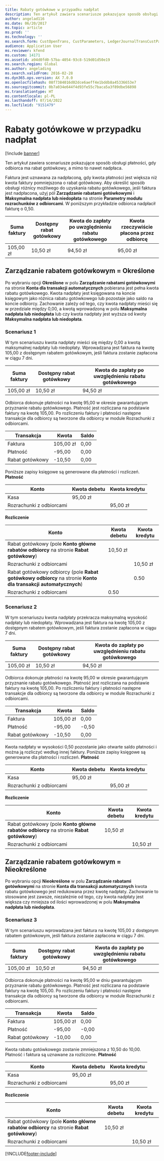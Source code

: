 ```yaml
---
title: Rabaty gotówkowe w przypadku nadpłat
description: Ten artykuł zawiera scenariusze pokazujące sposób obsługi płatności, gdy odbiorca ma rabat gotówkowy, a mimo to nawet nadpłaca.
author: angelad116
ms.date: 06/20/2017
ms.topic: article
ms.prod: ''
ms.technology: ''
ms.search.form: CustOpenTrans, CustParameters, LedgerJournalTransCustPaym, LedgerJournalTransVendPaym, VendOpenTrans, VendParameters
audience: Application User
ms.reviewer: kfend
ms.custom: 14171
ms.assetid: a94d0fd0-57ba-4054-93c8-519d01d50e19
ms.search.region: Global
ms.author: angelading
ms.search.validFrom: 2016-02-28
ms.dyn365.ops.version: AX 7.0.0
ms.openlocfilehash: 08f7384016d02dce6aeff4e1bddb8a45336653e7
ms.sourcegitcommit: 0b7a034e644f4d93fe55c7baca5a3f89dbe56898
ms.translationtype: HT
ms.contentlocale: pl-PL
ms.lasthandoff: 07/14/2022
ms.locfileid: "9151479"
---
```

# <a name="cash-discounts-for-overpayments"></a>Rabaty gotówkowe w przypadku nadpłat

[!include [banner](../includes/banner.md)]

Ten artykuł zawiera scenariusze pokazujące sposób obsługi płatności, gdy odbiorca ma rabat gotówkowy, a mimo to nawet nadpłaca. 

Faktura jest uznawana za nadpłaconą, gdy kwota płatności jest większa niż kwota faktury pomniejszona o rabat gotówkowy. Aby określić sposób obsługi różnicy możliwego do uzyskania rabatu gotówkowego, jeśli faktura jest nadpłacona, użyj pól **Zarządzanie rabatami gotówkowymi** i **Maksymalna nadpłata lub niedopłata** na stronie **Parametry modułu rozrachunków z odbiorcami**. W poniższym przykładzie odbiorca nadpłacił fakturę o 0,50.

| Suma faktury | Dostępny rabat gotówkowy | Kwota do zapłaty po uwzględnieniu rabatu gotówkowego | Kwota rzeczywiście płacona przez odbiorcę |
|---------------|-------------------------|-----------------------------------------------------|-----------------------------------|
| 105,00 zł        | 10,50 zł                   | 94,50 zł                                               | 95,00 zł                             |

## <a name="cash-discount-administration--specific"></a>Zarządzanie rabatem gotówkowym = Określone
Po wybraniu opcji **Określone** w polu **Zarządzanie rabatami gotówkowymi** na stronie **Konta dla transakcji automatycznych** pobierana jest pełna kwota rabatu gotówkowego. Kwota nadpłaty jest księgowana na koncie księgowym jako różnica rabatu gotówkowego lub pozostaje jako saldo na koncie odbiorcy. Zachowanie zależy od tego, czy kwota nadpłaty mieści się w przedziale między 0,00, a kwotą wprowadzoną w polu **Maksymalna nadpłata lub niedopłata** lub czy kwota nadpłaty jest wyższa od kwoty **Maksymalna nadpłata lub niedopłata**.

### <a name="scenario-1"></a>Scenariusz 1

W tym scenariuszu kwota nadpłaty mieści się między 0,00 a kwotą maksymalnej nadpłaty lub niedopłaty. Wprowadzana jest faktura na kwotę 105,00 z dostępnym rabatem gotówkowym, jeśli faktura zostanie zapłacona w ciągu 7 dni.

| Suma faktury | Dostępny rabat gotówkowy | Kwota do zapłaty po uwzględnieniu rabatu gotówkowego |
|---------------|-------------------------|-----------------------------------------------------|
| 105,00 zł        | 10,50 zł                   | 94,50 zł                                               |

Odbiorca dokonuje płatności na kwotę 95,00 w okresie gwarantującym przyznanie rabatu gotówkowego. Płatność jest rozliczana na podstawie faktury na kwotę 105,00. Po rozliczeniu faktury i płatności następne transakcje dla odbiorcy są tworzone dla odbiorcy w module Rozrachunki z odbiorcami.

| Transakcja   | Kwota | Saldo |
|---------------|--------|---------|
| Faktura       | 105,00 zł | 0,00    |
| Płatność       | -95,00 | 0,00    |
| Rabat gotówkowy | -10,50 | 0,00    |

Poniższe zapisy księgowe są generowane dla płatności i rozliczeń. **Płatność**

| Konto             | Kwota debetu | Kwota kredytu |
|---------------------|--------------|---------------|
| Kasa                | 95,00 zł        |               |
| Rozrachunki z odbiorcami |              | 95,00 zł         |

**Rozliczenie**

| Konto                                                                                                          | Kwota debetu | Kwota kredytu |
|------------------------------------------------------------------------------------------------------------------|--------------|---------------|
| Rabat gotówkowy (pole **Konto główne rabatów odbiorcy** na stronie **Rabat gotówkowy**)                 | 10,50 zł        |               |
| Rozrachunki z odbiorcami                                                                                              |              | 10,50 zł         |
| Rabat gotówkowy odbiorcy (pole **Rabat gotówkowy odbiorcy** na stronie **Konto dla transakcji automatycznych**) |              | 0.50          |
| Rozrachunki z odbiorcami                                                                                              | 0.50         |               |

### <a name="scenario-2"></a>Scenariusz 2

W tym scenariuszu kwota nadpłaty przekracza maksymalną wysokość nadpłaty lub niedopłaty. Wprowadzana jest faktura na kwotę 105,00 z dostępnym rabatem gotówkowym, jeśli faktura zostanie zapłacona w ciągu 7 dni.

| Suma faktury | Dostępny rabat gotówkowy | Kwota do zapłaty po uwzględnieniu rabatu gotówkowego |
|---------------|-------------------------|-----------------------------------------------------|
| 105,00 zł        | 10,50 zł                   | 94,50 zł                                               |

Odbiorca dokonuje płatności na kwotę 95,00 w okresie gwarantującym przyznanie rabatu gotówkowego. Płatność jest rozliczana na podstawie faktury na kwotę 105,00. Po rozliczeniu faktury i płatności następne transakcje dla odbiorcy są tworzone dla odbiorcy w module Rozrachunki z odbiorcami.

| Transakcja   | Kwota | Saldo |
|---------------|--------|---------|
| Faktura       | 105,00 zł | 0,00    |
| Płatność       | -95,00 | -0,50   |
| Rabat gotówkowy | -10,50 | 0,00    |

Kwota nadpłaty w wysokości 0,50 pozostanie jako otwarte saldo płatności i można ją rozliczyć według innej faktury. Poniższe zapisy księgowe są generowane dla płatności i rozliczeń. **Płatność**

| Konto             | Kwota debetu | Kwota kredytu |
|---------------------|--------------|---------------|
| Kasa                | 95,00 zł        |               |
| Rozrachunki z odbiorcami |              | 95,00 zł         |

**Rozliczenie**

| Konto                                                                                          | Kwota debetu | Kwota kredytu |
|--------------------------------------------------------------------------------------------------|--------------|---------------|
| Rabat gotówkowy (pole **Konto główne rabatów odbiorcy** na stronie **Rabat gotówkowy**) | 10,50 zł        |               |
| Rozrachunki z odbiorcami                                                                              |              | 10,50 zł         |

## <a name="cash-discount-administration--unspecific"></a>Zarządzanie rabatem gotówkowym = Nieokreślone
Po wybraniu opcji **Nieokreślone** w polu **Zarządzanie rabatami gotówkowymi** na stronie **Konta dla transakcji automatycznych** kwota rabatu gotówkowego jest redukowana przez kwotę nadpłaty. Zachowanie to stosowane jest zawsze, niezależnie od tego, czy kwota nadpłaty jest większa czy mniejsza od ilości wprowadzonej w polu **Maksymalna nadpłata lub niedopłata**.

### <a name="scenario-3"></a>Scenariusz 3

W tym scenariuszu wprowadzana jest faktura na kwotę 105,00 z dostępnym rabatem gotówkowym, jeśli faktura zostanie zapłacona w ciągu 7 dni.

| Suma faktury | Dostępny rabat gotówkowy | Kwota do zapłaty po uwzględnieniu rabatu gotówkowego |
|---------------|-------------------------|-----------------------------------------------------|
| 105,00 zł        | 10,50 zł                   | 94,50 zł                                               |

Odbiorca dokonuje płatności na kwotę 95,00 w dniu gwarantującym przyznanie rabatu gotówkowego. Płatność jest rozliczana na podstawie faktury na kwotę 105,00. Po rozliczeniu faktury i płatności następne transakcje dla odbiorcy są tworzone dla odbiorcy w module Rozrachunki z odbiorcami.

| Transakcja   | Kwota | Saldo |
|---------------|--------|---------|
| Faktura       | 105,00 zł | 0,00    |
| Płatność       | -95,00 | -0,00   |
| Rabat gotówkowy | -10,00 | 0,00    |

Kwota rabatu gotówkowego zostanie zmniejszona z 10,50 do 10,00. Płatność i faktura są uznawane za rozliczone. **Płatność**

| Konto             | Kwota debetu | Kwota kredytu |
|---------------------|--------------|---------------|
| Kasa                | 95,00 zł        |               |
| Rozrachunki z odbiorcami |              | 95,00 zł         |

**Rozliczenie**

| Konto                                                                                          | Kwota debetu | Kwota kredytu |
|--------------------------------------------------------------------------------------------------|--------------|---------------|
| Rabat gotówkowy (pole **Konto główne rabatów odbiorcy** na stronie **Rabat gotówkowy**) | 10,50 zł        |               |
| Rozrachunki z odbiorcami                                                                              |              | 10,50 zł         |







[!INCLUDE[footer-include](../../includes/footer-banner.md)]
